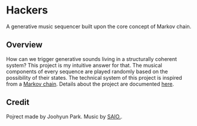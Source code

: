 # Hackers
A generative music sequencer built upon the core concept of Markov chain.

## Overview
How can we trigger generative sounds living in a structurally coherent system? This project is my intuitive answer for that. The musical components of every sequence are played randomly based on the possibility of their states. The technical system of this project is inspired from a [Markov chain](https://en.wikipedia.org/wiki/Markov_chain). Details about the project are documented [here](https://www.parkjoohyun.com/Hackers.html).

## Credit
Pojrect made by Joohyun Park. Music by [SAIO.](https://soundcloud.com/saiopark).
